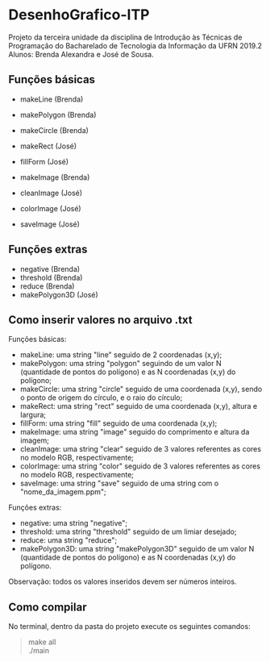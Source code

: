 # DesenhoGrafico-ITP  
Projeto da terceira unidade da disciplina de Introdução às Técnicas de Programação do Bacharelado de Tecnologia da Informação da UFRN 2019.2  
Alunos: Brenda Alexandra e José de Sousa.  


## Funções básicas  
  - makeLine (Brenda)  
  - makePolygon (Brenda)  
  - makeCircle (Brenda)  
  - makeRect (José)  
  - fillForm (José)  
  
  - makeImage (Brenda)  
  - cleanImage (José)  
  - colorImage (José)  
  - saveImage (José)  
  
## Funções extras  
 - negative (Brenda)  
 - threshold (Brenda)  
 - reduce (Brenda)  
 - makePolygon3D (José)  
 
## Como inserir valores no arquivo .txt
  Funções básicas:
  - makeLine: uma string "line" seguido de 2 coordenadas (x,y); 
  - makePolygon: uma string "polygon" seguindo de um valor N (quantidade de pontos do polígono) e as N coordenadas (x,y) do polígono;
  - makeCircle: uma string "circle" seguido de uma coordenada (x,y), sendo o ponto de origem do círculo, e o raio do círculo;    
  - makeRect: uma string "rect" seguido de uma coordenada (x,y), altura e largura; 
  - fillForm: uma string "fill" seguido de uma coordenada (x,y);
  - makeImage: uma string "image" seguido do comprimento e altura da imagem;   
  - cleanImage: uma string "clear" seguido de 3 valores referentes as cores no modelo RGB, respectivamente;  
  - colorImage: uma string "color" seguido de 3 valores referentes as cores no modelo RGB, respectivamente;
  - saveImage: uma string "save" seguido de uma string com o "nome_da_imagem.ppm"; 
  
  Funções extras:
  - negative: uma string "negative";  
  - threshold: uma string "threshold" seguido de um limiar desejado;
  - reduce: uma string "reduce";
  - makePolygon3D: uma string "makePolygon3D" seguido de um valor N (quantidade de pontos do polígono) e as N coordenadas (x,y) do polígono.
  
  Observação: todos os valores inseridos devem ser números inteiros.
## Como compilar  
No terminal, dentro da pasta do projeto execute os seguintes comandos:  

> make all  
> ./main



